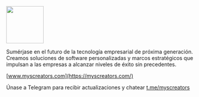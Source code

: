 <img src="https://myscreators.com/wp-content/uploads/2023/09/LOGO-MS-CREATORS-BLANCO-VERTICAL-e1723084630694-1024x466.png" alt="" width="auto" height="100">

Sumérjase en el futuro de la tecnología empresarial de próxima generación. Creamos soluciones de software personalizadas y marcos estratégicos que impulsan a las empresas a alcanzar niveles de éxito sin precedentes.

[www.myscreators.com](https://myscreators.com/)

Únase a Telegram para recibir actualizaciones y chatear [t.me/myscreators](https://t.me/myscreators)
